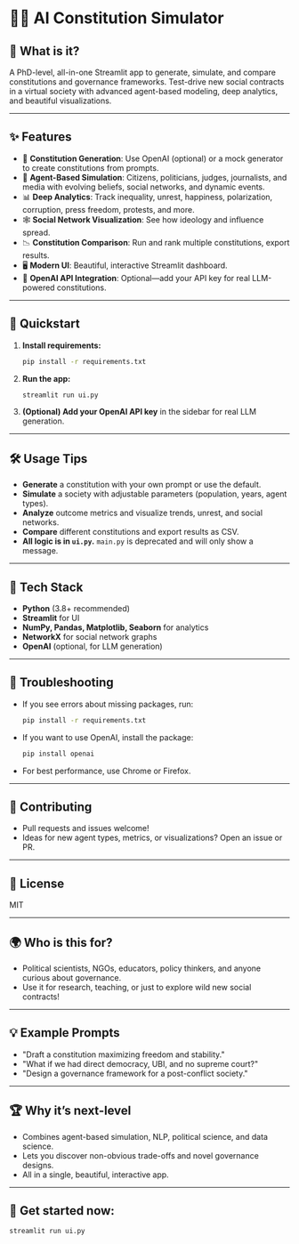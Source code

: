 # 🧠💡 AI Constitution Simulator

## 🚀 What is it?
A PhD-level, all-in-one Streamlit app to generate, simulate, and compare constitutions and governance frameworks. Test-drive new social contracts in a virtual society with advanced agent-based modeling, deep analytics, and beautiful visualizations.

---

## ✨ Features
- 📝 **Constitution Generation**: Use OpenAI (optional) or a mock generator to create constitutions from prompts.
- 🧩 **Agent-Based Simulation**: Citizens, politicians, judges, journalists, and media with evolving beliefs, social networks, and dynamic events.
- 📊 **Deep Analytics**: Track inequality, unrest, happiness, polarization, corruption, press freedom, protests, and more.
- 🕸️ **Social Network Visualization**: See how ideology and influence spread.
- 📉 **Constitution Comparison**: Run and rank multiple constitutions, export results.
- 🖥️ **Modern UI**: Beautiful, interactive Streamlit dashboard.
- 🔑 **OpenAI API Integration**: Optional—add your API key for real LLM-powered constitutions.

---

## 🏁 Quickstart
1. **Install requirements:**
   ```bash
   pip install -r requirements.txt
   ```
2. **Run the app:**
   ```bash
   streamlit run ui.py
   ```
3. **(Optional) Add your OpenAI API key** in the sidebar for real LLM generation.

---

## 🛠️ Usage Tips
- **Generate** a constitution with your own prompt or use the default.
- **Simulate** a society with adjustable parameters (population, years, agent types).
- **Analyze** outcome metrics and visualize trends, unrest, and social networks.
- **Compare** different constitutions and export results as CSV.
- **All logic is in `ui.py`.** `main.py` is deprecated and will only show a message.

---

## 🧬 Tech Stack
- **Python** (3.8+ recommended)
- **Streamlit** for UI
- **NumPy, Pandas, Matplotlib, Seaborn** for analytics
- **NetworkX** for social network graphs
- **OpenAI** (optional, for LLM generation)

---

## 🐞 Troubleshooting
- If you see errors about missing packages, run:
  ```bash
  pip install -r requirements.txt
  ```
- If you want to use OpenAI, install the package:
  ```bash
  pip install openai
  ```
- For best performance, use Chrome or Firefox.

---

## 🤝 Contributing
- Pull requests and issues welcome!
- Ideas for new agent types, metrics, or visualizations? Open an issue or PR.

---

## 📜 License
MIT

---

## 🌍 Who is this for?
- Political scientists, NGOs, educators, policy thinkers, and anyone curious about governance.
- Use it for research, teaching, or just to explore wild new social contracts!

---

## 💡 Example Prompts
- "Draft a constitution maximizing freedom and stability."
- "What if we had direct democracy, UBI, and no supreme court?"
- "Design a governance framework for a post-conflict society."

---

## 🏆 Why it’s next-level
- Combines agent-based simulation, NLP, political science, and data science.
- Lets you discover non-obvious trade-offs and novel governance designs.
- All in a single, beautiful, interactive app.

---

## 🏁 Get started now:
```bash
streamlit run ui.py
``` 